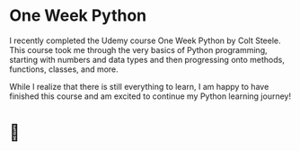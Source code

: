 # One Week Python
I recently completed the Udemy course One Week Python by Colt Steele. This course took me through the very basics of Python programming, starting with numbers and data types and then progressing onto methods, functions, classes, and more.

While I realize that there is still everything to learn, I am happy to have finished this course and am excited to continue my Python learning journey!

# 👾
